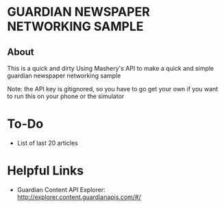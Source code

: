 # GUARDIAN NEWSPAPER NETWORKING SAMPLE

## About
This is a quick and dirty
Using Mashery's API to make a quick and simple
guardian newspaper networking sample




Note: the API key is gitignored, so you have to go get your own
if you want to run this on your phone or the simulator

# To-Do

* List of last 20 articles

# Helpful Links

* Guardian Content API Explorer: http://explorer.content.guardianapis.com/#/

